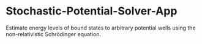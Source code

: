 # Stochastic-Potential-Solver-App
Estimate energy levels of bound states to arbitrary potential wells using the non-relativistic Schrödinger equation.
